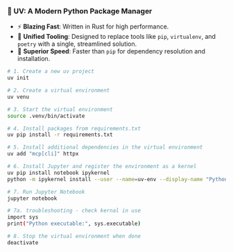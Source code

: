 ### 🌟 UV: A Modern Python Package Manager

- ⚡ **Blazing Fast**: Written in Rust for high performance.
- 🧰 **Unified Tooling**: Designed to replace tools like `pip`, `virtualenv`, and `poetry` with a single, streamlined solution.
- 🚀 **Superior Speed**: Faster than `pip` for dependency resolution and installation.

```bash
# 1. Create a new uv project
uv init

# 2. Create a virtual environment
uv venu

# 3. Start the virtual environment
source .venv/bin/activate

# 4. Install packages from requirements.txt
uv pip install -r requirements.txt

# 5. Install additional dependencies in the virtual environment
uv add "mcp[cli]" httpx

# 6. Install Jupyter and register the environment as a kernel
uv pip install notebook ipykernel
python -m ipykernel install --user --name=uv-env --display-name "Python (uv-env)"

# 7. Run Jupyter Notebook
jupyter notebook

# 7a. troubleshooting - check kernal in use
import sys
print("Python executable:", sys.executable)

# 8. Stop the virtual environment when done
deactivate

```
